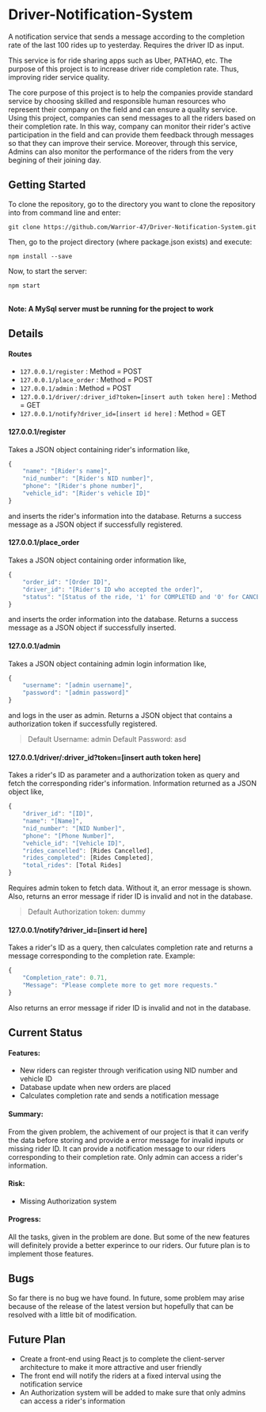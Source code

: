 # Driver-Notification-System

A notification service that sends a message according to the completion rate of the last 100 rides up to yesterday. Requires the driver ID as input.

This service is for ride sharing apps such as Uber, PATHAO, etc. The purpose of this project is to increase driver ride completion rate. Thus, improving rider service quality.

The core purpose of this project is to help the companies provide standard service by choosing skilled and responsible human resources who represent their company on the field and can ensure a quality service. Using this project, companies can send messages to all the riders based on their completion rate. In this way, company can monitor their rider's active participation in the field and can provide them feedback through messages so that they can improve their service. Moreover, through this service, Admins can also monitor the performance of the riders from the very begining of their joining day.

## Getting Started
To clone the repository, go to the directory you want to clone the repository into from command line and enter:
```git
git clone https://github.com/Warrior-47/Driver-Notification-System.git
```
Then, go to the project directory (where package.json exists) and execute:
```
npm install --save
```
Now, to start the server:
```
npm start
```
<br/>
<b>Note: A MySql server must be running for the project to work</b>

## Details
#### Routes
* ```127.0.0.1/register``` : Method = POST
* ```127.0.0.1/place_order``` : Method = POST
* ```127.0.0.1/admin``` : Method = POST
* ```127.0.0.1/driver/:driver_id?token=[insert auth token here]``` : Method = GET
* ```127.0.0.1/notify?driver_id=[insert id here]``` : Method = GET

#### 127.0.0.1/register
Takes a JSON object containing rider's information like,
```javascript
{
	"name": "[Rider's name]",
	"nid_number": "[Rider's NID number]",
	"phone": "[Rider's phone number]",
	"vehicle_id": "[Rider's vehicle ID]"
}
```
and inserts the rider's information into the database. Returns a success message as a JSON object if successfully registered.

#### 127.0.0.1/place_order
Takes a JSON object containing order information like,
```javascript
{
	"order_id": "[Order ID]",
	"driver_id": "[Rider's ID who accepted the order]",
	"status": "[Status of the ride, '1' for COMPLETED and '0' for CANCELLED]"
}
```
and inserts the order information into the database. Returns a success message as a JSON object if successfully inserted.

#### 127.0.0.1/admin
Takes a JSON object containing admin login information like,
```javascript
{
	"username": "[admin username]",
	"password": "[admin password]"
}
```
and logs in the user as admin. Returns a JSON object that contains a authorization token if successfully registered.

>Default Username: admin
Default Password: asd

#### 127.0.0.1/driver/:driver_id?token=[insert auth token here]
Takes a rider's ID as parameter and a authorization token as query and fetch the corresponding rider's information. Information returned as a JSON object like,
```javascript
{
	"driver_id": "[ID]",
	"name": "[Name]",
	"nid_number": "[NID Number]",
	"phone": "[Phone Number]",
	"vehicle_id": "[Vehicle ID]",
	"rides_cancelled": [Rides Cancelled],
	"rides_completed": [Rides Completed],
	"total_rides": [Total Rides]
}
```
Requires admin token to fetch data. Without it, an error message is shown. Also, returns an error message if rider ID is invalid and not in the database.
>Default Authorization token: dummy
#### 127.0.0.1/notify?driver_id=[insert id here]
Takes a rider's ID as a query, then calculates completion rate and returns a message corresponding to the completion rate. Example:
```javascript
{
    "Completion_rate": 0.71,
    "Message": "Please complete more to get more requests."
}
```
Also returns an error message if rider ID is invalid and not in the database.


## Current Status

#### Features:
* New riders can register through verification using NID number and vehicle ID
* Database update when new orders are placed
* Calculates completion rate and sends a notification message

 #### Summary:
 From the given problem, the achivement of our project is that it can verify the data before storing and provide a error message for invalid inputs or missing rider ID. It can provide a notification message to our riders corresponding to their completion rate. Only admin can access a rider's information.

#### Risk:
* Missing Authorization system

#### Progress:
All the tasks, given in the problem are done. But some of the new features will definitely provide a better experince to our riders. Our future plan is to implement those features.

## Bugs
So far there is no bug we have found. In future, some problem may arise because of the release of the latest version but hopefully that can be resolved with a little bit of modification.

## Future Plan
* Create a front-end using React js to complete the client-server architecture to make it more attractive and user friendly 
*  The front end will notify the riders at a fixed interval using the notification service
* An Authorization system will be added to make sure that only admins can access a rider's information